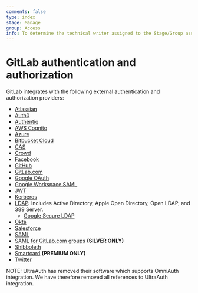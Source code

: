 ```yaml
---
comments: false
type: index
stage: Manage
group: Access
info: To determine the technical writer assigned to the Stage/Group associated with this page, see https://about.gitlab.com/handbook/engineering/ux/technical-writing/#assignments
---
```


# GitLab authentication and authorization

GitLab integrates with the following external authentication and authorization
providers:

- [Atlassian](atlassian.md)
- [Auth0](../../integration/auth0.md)
- [Authentiq](authentiq.md)
- [AWS Cognito](cognito.md)
- [Azure](../../integration/azure.md)
- [Bitbucket Cloud](../../integration/bitbucket.md)
- [CAS](../../integration/cas.md)
- [Crowd](crowd.md)
- [Facebook](../../integration/facebook.md)
- [GitHub](../../integration/github.md)
- [GitLab.com](../../integration/gitlab.md)
- [Google OAuth](../../integration/google.md)
- [Google Workspace SAML](../../integration/google_workspace_saml.md)
- [JWT](jwt.md)
- [Kerberos](../../integration/kerberos.md)
- [LDAP](ldap/index.md): Includes Active Directory, Apple Open Directory, Open LDAP,
  and 389 Server.
  - [Google Secure LDAP](ldap/google_secure_ldap.md)
- [Okta](okta.md)
- [Salesforce](../../integration/salesforce.md)
- [SAML](../../integration/saml.md)
- [SAML for GitLab.com groups](../../user/group/saml_sso/index.md) **(SILVER ONLY)**
- [Shibboleth](../../integration/shibboleth.md)
- [Smartcard](smartcard.md) **(PREMIUM ONLY)**
- [Twitter](../../integration/twitter.md)

NOTE:
UltraAuth has removed their software which supports OmniAuth integration. We have therefore removed all references to UltraAuth integration.
